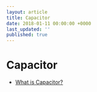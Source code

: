 ```yaml
---
layout: article
title: Capacitor
date: 2018-01-11 00:00:00 +0000
last_updated: ''
published: true
---
```

# Capacitor

* [What is Capacitor?](capacitor/what-is-capacitor.md)
